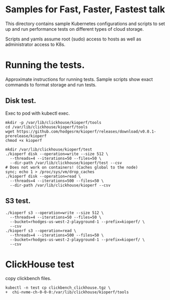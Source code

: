 # Samples for Fast, Faster, Fastest talk

This directory contains sample Kubernetes configurations and scripts to set up and 
run performance tests on different types of cloud storage. 

Scripts and yamls assume root (sudo) access to hosts as well as administrator 
access to K8s. 

# Running the tests.

Approximate instructions for running tests. Sample scripts show exact commands
to format storage and run tests.

## Disk test.
Exec to pod with kubectl exec.
```
mkdir -p /var/lib/clickhouse/kioperf/tools
cd /var/lib/clickhouse/kioperf/tools
wget https://github.com/hodgesrm/kioperf/releases/download/v0.0.1-prerelease/kioperf
chmod +x kioperf

mkdir /var/lib/clickhouse/kioperf/test
./kioperf disk --operation=write --size 512 \
  --threads=4 --iterations=50 --files=50 \
  --dir-path /var/lib/clickhouse/kioperf/test --csv
# Does not work on containers! (Caches global to the node)
sync; echo 1 > /proc/sys/vm/drop_caches
./kioperf disk --operation=read \
  --threads=4 --iterations=500 --files=50 \
  --dir-path /var/lib/clickhouse/kioperf --csv
```

## S3 test.

```
./kioperf s3 --operation=write --size 512 \
  --threads=4 --iterations=50 --files=50 \
  --bucket=rhodges-us-west-2-playground-1 --prefix=kioperf/ \
  --csv
./kioperf s3 --operation=read \
  --threads=4 --iterations=500 --files=50 \
  --bucket=rhodges-us-west-2-playground-1 --prefix=kioperf/ \
  --csv
```

# ClickHouse test
copy clickbench files.

```
kubectl -n test cp clickbench_clickhouse.tgz \
+  chi-nvme-ch-0-0-0:/var/lib/clickhouse/kioperf/tools
```
